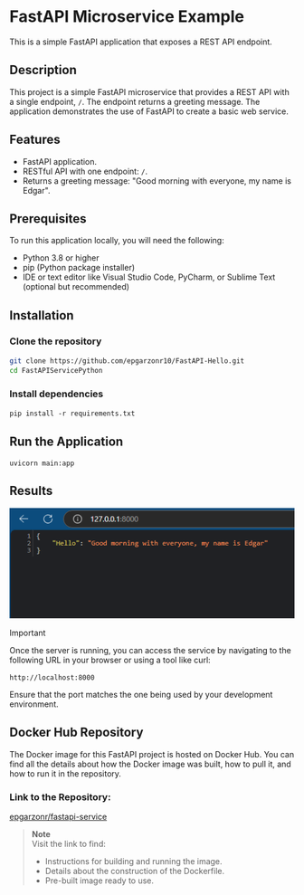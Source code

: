 # FastAPI Microservice Example

This is a simple FastAPI application that exposes a REST API endpoint.

## Description

This project is a simple FastAPI microservice that provides a REST API with a single endpoint, `/`. The endpoint returns a greeting message. The application demonstrates the use of FastAPI to create a basic web service.

## Features

- FastAPI application.
- RESTful API with one endpoint: `/`.
- Returns a greeting message: "Good morning with everyone, my name is Edgar".

## Prerequisites

To run this application locally, you will need the following:

- Python 3.8 or higher
- pip (Python package installer)
- IDE or text editor like Visual Studio Code, PyCharm, or Sublime Text (optional but recommended)

## Installation

### Clone the repository

```bash
git clone https://github.com/epgarzonr10/FastAPI-Hello.git
cd FastAPIServicePython
```
### Install dependencies
```
pip install -r requirements.txt
```
## Run the Application
```
uvicorn main:app 
```
## Results
<p align="center">
  <img src="Img/Hellopy.PNG" alt="Hello">
</p>

> [!IMPORTANT]
> Once the server is running, you can access the service by navigating to the following URL in your browser or using a tool like curl:
> 
> ```
> http://localhost:8000
> ```
> 
> Ensure that the port matches the one being used by your development environment.

## Docker Hub Repository

The Docker image for this FastAPI project is hosted on Docker Hub. You can find all the details about how the Docker image was built, how to pull it, and how to run it in the repository.

### Link to the Repository:

[epgarzonr/fastapi-service](https://hub.docker.com/repository/docker/epgarzonr/fastapihello/general)

> **Note**  
> Visit the link to find:  
> - Instructions for building and running the image.  
> - Details about the construction of the Dockerfile.  
> - Pre-built image ready to use.  
